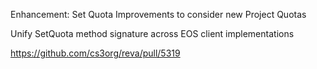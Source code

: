 Enhancement: Set Quota Improvements to consider new Project Quotas

Unify SetQuota method signature across EOS client implementations

https://github.com/cs3org/reva/pull/5319

